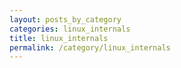 ```yaml
---
layout: posts_by_category
categories: linux_internals
title: linux_internals
permalink: /category/linux_internals
---
```


